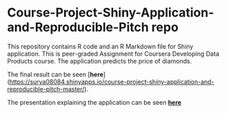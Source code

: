 # Course-Project-Shiny-Application-and-Reproducible-Pitch repo

This repository contains R code and an R Markdown file for Shiny application. This is peer-graded Assignment for Coursera Developing Data Products course.
The application predicts the price of diamonds.

The final result can be seen [**here**] (https://surya08084.shinyapps.io/course-project-shiny-application-and-reproducible-pitch-master/).

The presentation explaining the application can be seen [**here**](https://github.com/surya08084/Coursera_shiny_app/blob/master/presentation.Rpres)
